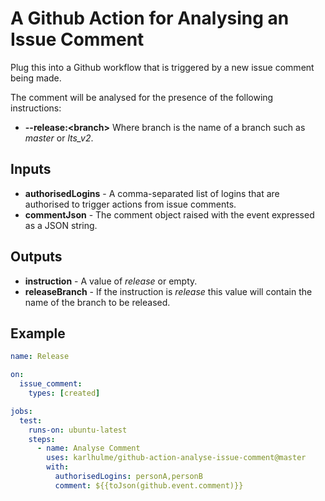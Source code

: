 # A Github Action for Analysing an Issue Comment

Plug this into a Github workflow that is triggered by a new issue comment being made.

The comment will be analysed for the presence of the following instructions:
* **--release:\<branch\>** Where branch is the name of a branch such as *master* or *lts_v2*.

## Inputs

* **authorisedLogins** - A comma-separated list of logins that are authorised to trigger actions from issue comments.
* **commentJson** - The comment object raised with the event expressed as a JSON string.

## Outputs

* **instruction** - A value of *release* or empty.
* **releaseBranch** - If the instruction is *release* this value will contain the name of the branch to be released.

## Example

```yml
name: Release

on:
  issue_comment:
    types: [created]

jobs:
  test:
    runs-on: ubuntu-latest
    steps:
      - name: Analyse Comment
        uses: karlhulme/github-action-analyse-issue-comment@master
        with:
          authorisedLogins: personA,personB
          comment: ${{toJson(github.event.comment)}}
```